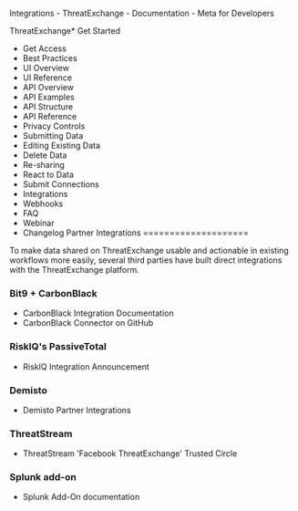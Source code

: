 
Integrations - ThreatExchange - Documentation - Meta for Developers










ThreatExchange* Get Started
* Get Access
* Best Practices
* UI Overview
* UI Reference
* API Overview
* API Examples
* API Structure
* API Reference
* Privacy Controls
* Submitting Data
* Editing Existing Data
* Delete Data
* Re-sharing
* React to Data
* Submit Connections
* Integrations
* Webhooks
* FAQ
* Webinar
* Changelog
Partner Integrations
====================


To make data shared on ThreatExchange usable and actionable in existing workflows more easily, several third parties have built direct integrations with the ThreatExchange platform.


### Bit9 + CarbonBlack

* CarbonBlack Integration Documentation
* CarbonBlack Connector on GitHub
### RiskIQ's PassiveTotal

* RiskIQ Integration Announcement
### Demisto

* Demisto Partner Integrations
### ThreatStream

* ThreatStream 'Facebook ThreatExchange' Trusted Circle
### Splunk add-on

* Splunk Add-On documentation


































